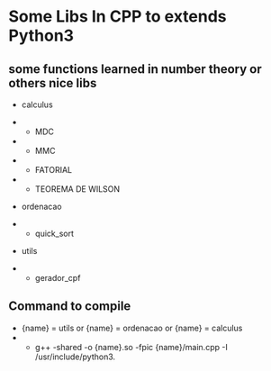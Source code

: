 # Some Libs In CPP to extends Python3



## some functions learned in number theory or others nice libs

- calculus
- - MDC
- - MMC
- - FATORIAL
- - TEOREMA DE WILSON

- ordenacao
- - quick_sort

- utils
- - gerador_cpf

## Command to compile

- {name} = utils or {name} = ordenacao or {name} = calculus
- - g++ -shared -o {name}.so -fpic {name}/main.cpp -I /usr/include/python3.<version in your pc>
